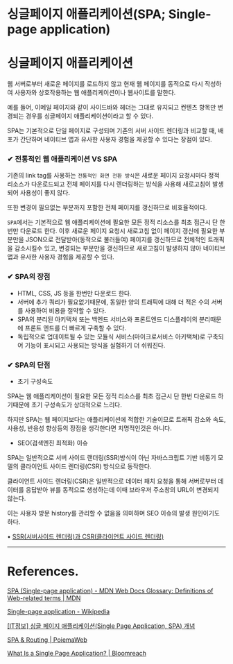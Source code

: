 # 싱글페이지 애플리케이션(SPA; Single-page application)

# 싱글페이지 애플리케이션

웹 서버로부터 새로운 페이지를 로드하지 않고 현재 웹 페이지를 동적으로 다시 작성하여 사용자와 상호작용하는 웹 애플리케이션이나 웹사이트를 말한다.

예를 들어, 이메일 페이지와 같이 사이드바와 헤더는 그대로 유지되고 컨텐츠 항목만 변경되는 경우를 싱글페이지 애플리케이션이라고 할 수 있다. 

SPA는 기본적으로 단일 페이지로 구성되며 기존의 서버 사이드 렌더링과 비교할 때, 배포가 간단하며 네이티브 앱과 유사한 사용자 경험을 제공할 수 있다는 장점이 있다.

### ✔ 전통적인 웹 애플리케이션 VS SPA

기존의 link tag를 사용하는 `전통적인 화면 전환 방식`은 새로운 페이지 요청시마다 정적 리소스가 다운로드되고 전체 페이지를 다시 렌더링하는 방식을 사용해 새로고침이 발생되어 사용성이 좋지 않다. 

또한 변경이 필요없는 부분까지 포함한 전체 페이지를 갱신하므로 비효율적이다.

`SPA`에서는 기본적으로 웹 애플리케이션에 필요한 모든 정적 리소스를 최초 접근시 단 한번만 다운로드 한다. 이후 새로운 페이지 요청시 새로고침 없이 페이지 갱신에 필요한 부분만을 JSON으로 전달받아(동적으로 불러들여) 페이지를 갱신하므로 전체적인 트래픽을 감소시킬수 있고, 변경되는 부분만을 갱신하므로 새로고침이 발생하지 않아 네이티브 앱과 유사한 사용자 경험을 제공할 수 있다.

### ✔  SPA의 장점

- HTML, CSS, JS 등을 한번만 다운로드 한다.
- 서버에 추가 쿼리가 필요없기때문에, 동일한 양의 트래픽에 대해 더 적은 수의 서버를 사용하여 비용을 절약할 수 있다.
- SPA의 분리된 아키택쳐 또는 백엔드 서비스와 프론트엔드 디스플레이의 분리때문에 프론트 엔드를 더 빠르게 구축할 수 있다.
- 독립적으로 업데이트될 수 있는 모듈식 서비스(마이크로서비스 아키택쳐)로 구축되어 기능이 표시되고 사용되는 방식을 실험하기 더 쉬워진다.

### ✔  SPA의 단점

- 초기 구성속도

SPA는 웹 애플리케이션이 필요한 모든 정적 리소스를 최초 접근시 단 한번 다운로드 하기때문에 초기 구성속도가 상대적으로 느리다. 

하지만 SPA는 웹 페이지보다는 애플리케이션에 적합한 기술이므로 트래픽 감소와 속도, 사용성, 반응성 향상등의 장점을 생각한다면 치명적인것은 아니다.

- SEO(검색엔진 최적화) 이슈

SPA는 일반적으로 서버 사이드 랜더링(SSR)방식이 아닌 자바스크립트 기반 비동기 모델의 클라이언트 사이드 렌더링(CSR) 방식으로 동작한다. 

클라이언트 사이드 렌더링(CSR)은 일반적으로 데이터 패치 요청을 통해 서버로부터 데이터를 응답받아 뷰를 동적으로 생성하는데 이때 브라우저 주소창의 URL이 변경되지 않는다. 

이는 사용자 방문 history를 관리할 수 없음을 의미하며 SEO 이슈의 발생 원인이기도 하다.

• [SSR(서버사이드 렌더링)과 CSR(클라이언트 사이드 렌더링)](https://miracleground.tistory.com/165)

---

# References.

[SPA (Single-page application) - MDN Web Docs Glossary&colon; Definitions of Web-related terms | MDN](https://developer.mozilla.org/en-US/docs/Glossary/SPA)

[Single-page application - Wikipedia](https://en.wikipedia.org/wiki/Single-page_application)

[[IT정보] 싱글 페이지 애플리케이션(Single Page Application, SPA) 개념](https://m.blog.naver.com/dktmrorl/222085340333)

[SPA & Routing | PoiemaWeb](https://poiemaweb.com/js-spa)

[What Is a Single Page Application? | Bloomreach](https://www.bloomreach.com/en/blog/2018/what-is-a-single-page-application)
